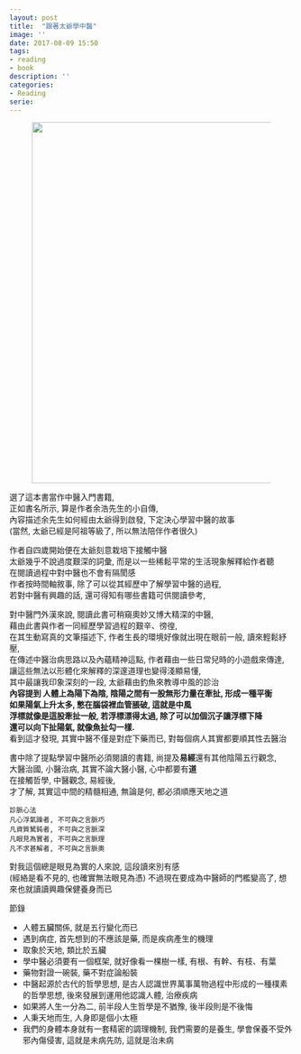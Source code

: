 ```yaml
---
layout: post
title:  "跟著太爺學中醫"
image: ''
date: 2017-08-09 15:50
tags:
- reading
- book
description: ''
categories:
- Reading
serie: 
---
```


<figure class="foto-legenda">
	<img src="{{ "/assets/img/maruIMG/0809.jpg"}}" width="480" height="640" alt="">
</figure>


選了這本書當作中醫入門書籍,<br /> 
正如書名所示, 算是作者余浩先生的小自傳,<br />
內容描述余先生如何經由太爺得到啟發, 下定決心學習中醫的故事<br />
(當然, 太爺已經是阿祖等級了, 所以無法陪伴作者很久)

作者自四歲開始便在太爺刻意栽培下接觸中醫<br />
太爺幾乎不說過度艱深的詞彙, 而是以一些稀鬆平常的生活現象解釋給作者聽<br />
在閱讀過程中對中醫也不會有隔閡感<br />
作者按時間軸敘事, 除了可以從其經歷中了解學習中醫的過程,<br />
若對中醫有興趣的話, 還可得知有哪些書籍可供閱讀參考,<br />

對中醫門外漢來說, 閱讀此書可稍窺奧妙又博大精深的中醫,<br />
藉由此書與作者一同經歷學習過程的艱辛、徬徨,<br />
在其生動寫真的文筆描述下, 作者生長的環境好像就出現在眼前一般, 讀來輕鬆紓壓,<br />
在傳述中醫治病思路以及內蘊精神這點, 作者藉由一些日常兒時的小遊戲來傳達,<br />
讓這些無法以形體化來解釋的深邃道理也變得淺顯易懂,<br />
其中最讓我印象深刻的一段, 太爺藉由釣魚來教導中風的診治<br />
**內容提到 人體上為陽下為陰, 陰陽之間有一股無形力量在牽扯, 形成一種平衡**<br />
**如果陽氣上升太多, 憋在腦袋裡血管脹破, 這就是中風**<br />
**浮標就像是這股牽扯一般, 若浮標漂得太過, 除了可以加個沉子讓浮標下降**<br />
**還可以向下扯陽氣, 就像魚扯勾一樣.** <br />
看到這才發現, 其實中醫不僅是對症下藥而已, 對每個病人其實都要順其性去醫治<br />

書中除了提點學習中醫所必須閱讀的書籍, 尚提及**易經**還有其他陰陽五行觀念,<br />
大醫治國, 小醫治病, 其實不論大醫小醫, 心中都要有**道**<br />
在接觸哲學, 中醫觀念, 易經後,<br />
才了解, 其實這中間的精髓相通, 無論是何, 都必須順應天地之道<br />

```
診脈心法
凡心浮氣躁者, 不可與之言脈巧
凡資質駑鈍者, 不可與之言脈深
凡眼見為實者, 不可與之言脈理
凡不求甚解者, 不可與之言脈奧
```
對我這個總是眼見為實的人來說, 這段讀來別有感<br />
(經絡是看不見的, 也確實無法眼見為憑)
不過現在要成為中醫師的門檻變高了, 想來也就讀讀興趣保健養身而已<br />

節錄
* 人體五臟關係, 就是五行變化而已
* 遇到病症, 首先想到的不應該是藥, 而是疾病產生的機理
* 取象於天地, 類比於五臟
* 學中醫必須要有一個框架, 就好像看一棵樹一樣, 有根、有幹、有枝、有葉
* 藥物對證一碗裝, 藥不對症論船裝
* 中醫起源於古代的哲學思想, 是古人認識世界萬事萬物過程中形成的一種樸素的哲學思想, 
後來發展到運用他認識人體, 治療疾病
* 如果將人生一分為二, 前半段人生哲學是不猶豫, 後半段則是不後悔
* 人秉天地而生, 人身即是個小太極
* 我們的身體本身就有一套精密的調理機制, 我們需要的是養生, 學會保養不受外邪內傷侵害,
  這就是未病先防, 這就是治未病








































